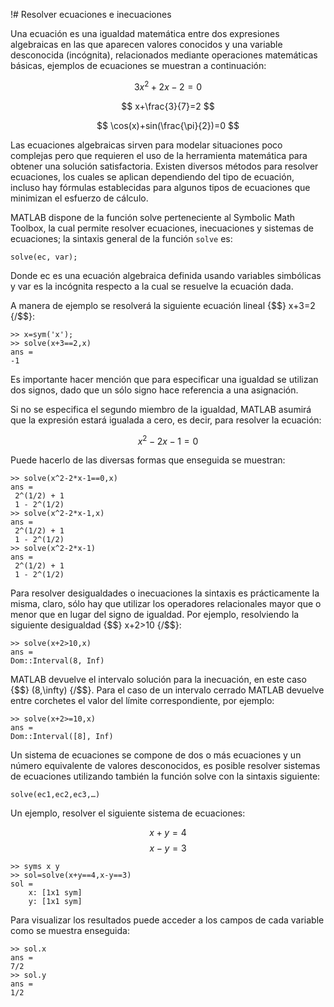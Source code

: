 !# Resolver ecuaciones e inecuaciones

Una ecuación es una igualdad matemática entre dos expresiones
algebraicas en las que aparecen valores conocidos y una variable
desconocida (incógnita), relacionados mediante operaciones matemáticas
básicas, ejemplos de ecuaciones se muestran a continuación:

$$ 3x^2+2x-2=0 $$

$$ x+\frac{3}{7}=2 $$

$$ \cos(x)+sin(\frac{\pi}{2})=0 $$

Las ecuaciones algebraicas sirven para modelar situaciones poco
complejas pero que requieren el uso de la herramienta matemática para
obtener una solución satisfactoria. Existen diversos métodos para
resolver ecuaciones, los cuales se aplican dependiendo del tipo de
ecuación, incluso hay fórmulas establecidas para algunos tipos de
ecuaciones que minimizan el esfuerzo de cálculo.

MATLAB dispone de la función solve perteneciente al Symbolic Math
Toolbox, la cual permite resolver ecuaciones, inecuaciones y sistemas de
ecuaciones; la sintaxis general de la función `solve` es:

    solve(ec, var);

Donde ec es una ecuación algebraica definida usando variables simbólicas
y var es la incógnita respecto a la cual se resuelve la ecuación dada.

A manera de ejemplo se resolverá la siguiente ecuación lineal {$$} x+3=2 {/$$}:

    >> x=sym('x');
    >> solve(x+3==2,x)
    ans =
    -1

Es importante hacer mención que para especificar una igualdad se
utilizan dos signos, dado que un sólo signo hace referencia a una
asignación.

Si no se especifica el segundo miembro de la igualdad, MATLAB asumirá
que la expresión estará igualada a cero, es decir, para resolver la
ecuación:

$$ x^2-2x-1=0 $$

Puede hacerlo de las diversas formas que enseguida se muestran:

    >> solve(x^2-2*x-1==0,x)
    ans =
     2^(1/2) + 1
     1 - 2^(1/2)
    >> solve(x^2-2*x-1,x)
    ans =
     2^(1/2) + 1
     1 - 2^(1/2)
    >> solve(x^2-2*x-1)
    ans =
     2^(1/2) + 1
     1 - 2^(1/2)

Para resolver desigualdades o inecuaciones la sintaxis es prácticamente
la misma, claro, sólo hay que utilizar los operadores relacionales mayor
que o menor que en lugar del signo de igualdad. Por ejemplo, resolviendo
la siguiente desigualdad {$$} x+2>10 {/$$}:

    >> solve(x+2>10,x)
    ans =
    Dom::Interval(8, Inf)

MATLAB devuelve el intervalo solución para la inecuación, en este caso
{$$} (8,\infty) {/$$}. Para el caso de un intervalo cerrado MATLAB devuelve entre
corchetes el valor del límite correspondiente, por ejemplo:

    >> solve(x+2>=10,x)
    ans =
    Dom::Interval([8], Inf)

Un sistema de ecuaciones se compone de dos o más ecuaciones y un número
equivalente de valores desconocidos, es posible resolver sistemas de
ecuaciones utilizando también la función solve con la sintaxis
siguiente:

    solve(ec1,ec2,ec3,…)

Un ejemplo, resolver el siguiente sistema de ecuaciones:

$$ x+y=4 $$
$$ x-y=3 $$

    >> syms x y
    >> sol=solve(x+y==4,x-y==3)
    sol = 
        x: [1x1 sym]
        y: [1x1 sym]

Para visualizar los resultados puede acceder a los campos de cada
variable como se muestra enseguida:

    >> sol.x 
    ans =
    7/2
    >> sol.y
    ans =
    1/2

